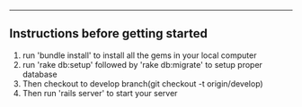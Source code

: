 ----------------------------------
Instructions before getting started
-----------------------------------
1. run 'bundle install' to install all the gems in your local computer
2. run 'rake db:setup' followed by 'rake db:migrate' to setup proper database
3. Then checkout to develop branch(git checkout -t origin/develop)
4. Then run 'rails server' to start your server

